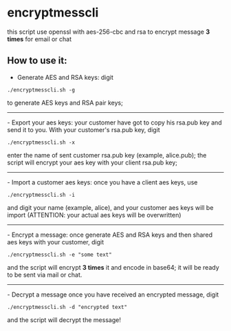 # encryptmesscli
this script use openssl with aes-256-cbc and rsa to encrypt message <strong>3 times</strong> for email or chat

## How to use it:
- Generate AES and RSA keys: digit
```
./encryptmesscli.sh -g
```
to generate AES keys and RSA pair keys;
<hr>
- Export your aes keys: your customer have got to copy his rsa.pub key and send it to you. With your customer's rsa.pub key, digit

```
./encryptmesscli.sh -x
```
enter the name of sent customer rsa.pub key (example, alice.pub); the script will encrypt your aes key with your client rsa.pub key;
<hr>
- Import a customer aes keys: once you have a client aes keys, use

```
./encryptmesscli.sh -i
```
and digit your name (example, alice), and your customer aes keys will be import (ATTENTION: your actual aes keys will be overwritten)
<hr>
- Encrypt a message: once generate AES and RSA keys and then shared aes keys with your customer, digit

```
./encryptmesscli.sh -e "some text"
```
and the script will encrypt <strong>3 times</strong> it and encode in base64; it will be ready to be sent via mail or chat.
<hr>
- Decrypt a message once you have received an encrypted message, digit

```
./encryptmesscli.sh -d "encrypted text"
```
and the script will decrypt the message!
